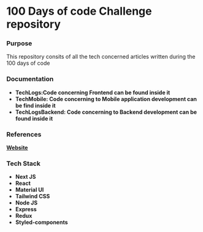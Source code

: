 <h1>100 Days of code Challenge repository</h1>


<h3>Purpose</h3>
<p>This repository consits of all the tech concerned articles written during the 100 days of code</p>


<h3>Documentation</h3>
<ul>
  <li><strong>TechLogs<strong>:Code concerning Frontend can be found inside it</li>
  <li><strong>TechMobile<strong>: Code concerning to Mobile application development can be find inside it</li>
    <li><strong>TechLogsBackend<strong>: Code concerning to Backend development can be found inside it</li>
</ul>

<h3>References</h3>
<a href="www.ihatereading.in/logs">Website</a>


<h3>Tech Stack</h3>
<ul>
   <li>Next JS</li>
   <li>React</li>
   <li>Material UI</li>
   <li>Tailwind CSS</li>
   <li>Node JS</li>
   <li>Express</li>
   <li>Redux</li>
   <li>Styled-components</li>
</ul>



